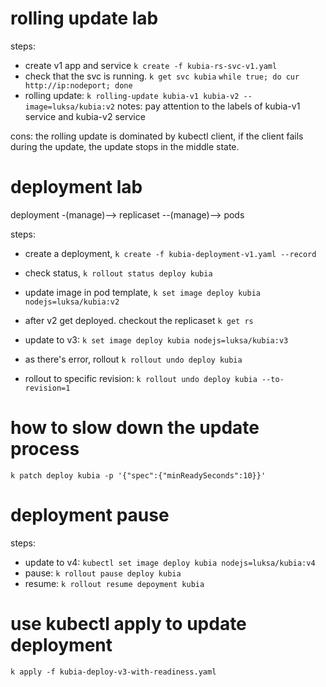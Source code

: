# rolling update lab

steps:

- create v1 app and service `k create -f kubia-rs-svc-v1.yaml`
- check that the svc is running. `k get svc kubia`
`while true; do cur http://ip:nodeport; done`
- rolling update: `k rolling-update kubia-v1 kubia-v2 --image=luksa/kubia:v2`
notes: pay attention to the labels of kubia-v1 service and kubia-v2 service

cons:
the rolling update is dominated by kubectl client, if the client fails during the update, the update stops in the middle state.

# deployment lab

deployment -(manage)--> replicaset --(manage)--> pods

steps:

- create a deployment, `k create -f kubia-deployment-v1.yaml --record`
- check status, `k rollout status deploy kubia`
- update image in pod template, `k set image deploy kubia nodejs=luksa/kubia:v2`

- after v2 get deployed. checkout the replicaset `k get rs`
- update to v3: `k set image deploy kubia nodejs=luksa/kubia:v3`
- as there's error, rollout `k rollout undo deploy kubia`
- rollout to specific revision: `k rollout undo deploy kubia --to-revision=1`

# how to slow down the update process

`k patch deploy kubia -p '{"spec":{"minReadySeconds":10}}'`

# deployment pause

steps:
- update to v4: `kubectl set image deploy kubia nodejs=luksa/kubia:v4`
- pause: `k rollout pause deploy kubia`
- resume: `k rollout resume depoyment kubia`

# use kubectl apply to update deployment

`k apply -f kubia-deploy-v3-with-readiness.yaml`